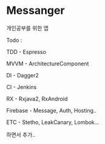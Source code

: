 # Messanger

개인공부를 위한 앱

Todo : 

TDD       - Espresso

MVVM      - ArchitectureComponent

DI        - Dagger2

CI        - Jenkins

RX        - Rxjava2, RxAndroid

Firebase  - Message, Auth, Hosting..

ETC       - Stetho, LeakCanary, Lombok...

하면서 추가..
